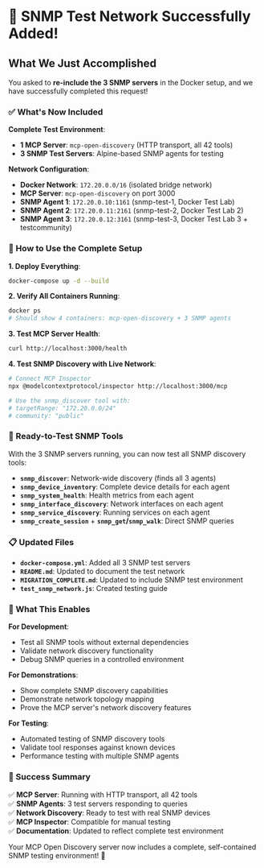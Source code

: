 # 🎉 SNMP Test Network Successfully Added!

## What We Just Accomplished

You asked to **re-include the 3 SNMP servers** in the Docker setup, and we have successfully completed this request!

### ✅ What's Now Included

**Complete Test Environment**:
- **1 MCP Server**: `mcp-open-discovery` (HTTP transport, all 42 tools)
- **3 SNMP Test Servers**: Alpine-based SNMP agents for testing

**Network Configuration**:
- **Docker Network**: `172.20.0.0/16` (isolated bridge network)
- **MCP Server**: `mcp-open-discovery` on port 3000
- **SNMP Agent 1**: `172.20.0.10:1161` (snmp-test-1, Docker Test Lab)
- **SNMP Agent 2**: `172.20.0.11:2161` (snmp-test-2, Docker Test Lab 2)
- **SNMP Agent 3**: `172.20.0.12:3161` (snmp-test-3, Docker Test Lab 3 + testcommunity)

### 🚀 How to Use the Complete Setup

**1. Deploy Everything**:
```bash
docker-compose up -d --build
```

**2. Verify All Containers Running**:
```bash
docker ps
# Should show 4 containers: mcp-open-discovery + 3 SNMP agents
```

**3. Test MCP Server Health**:
```bash
curl http://localhost:3000/health
```

**4. Test SNMP Discovery with Live Network**:
```bash
# Connect MCP Inspector
npx @modelcontextprotocol/inspector http://localhost:3000/mcp

# Use the snmp_discover tool with:
# targetRange: "172.20.0.0/24"
# community: "public"
```

### 🧪 Ready-to-Test SNMP Tools

With the 3 SNMP servers running, you can now test all SNMP discovery tools:

- **`snmp_discover`**: Network-wide discovery (finds all 3 agents)
- **`snmp_device_inventory`**: Complete device details for each agent
- **`snmp_system_health`**: Health metrics from each agent
- **`snmp_interface_discovery`**: Network interfaces on each agent
- **`snmp_service_discovery`**: Running services on each agent
- **`snmp_create_session`** + **`snmp_get`/`snmp_walk`**: Direct SNMP queries

### 📋 Updated Files

- **`docker-compose.yml`**: Added all 3 SNMP test servers
- **`README.md`**: Updated to document the test network
- **`MIGRATION_COMPLETE.md`**: Updated to include SNMP test environment
- **`test_snmp_network.js`**: Created testing guide

### 🎯 What This Enables

**For Development**:
- Test all SNMP tools without external dependencies
- Validate network discovery functionality
- Debug SNMP queries in a controlled environment

**For Demonstrations**:
- Show complete SNMP discovery capabilities
- Demonstrate network topology mapping
- Prove the MCP server's network discovery features

**For Testing**:
- Automated testing of SNMP discovery tools
- Validate tool responses against known devices
- Performance testing with multiple SNMP agents

### 🎉 Success Summary

✅ **MCP Server**: Running with HTTP transport, all 42 tools  
✅ **SNMP Agents**: 3 test servers responding to queries  
✅ **Network Discovery**: Ready to test with real SNMP devices  
✅ **MCP Inspector**: Compatible for manual testing  
✅ **Documentation**: Updated to reflect complete test environment  

Your MCP Open Discovery server now includes a complete, self-contained SNMP testing environment! 🚀
